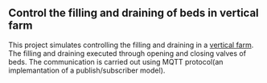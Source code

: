 ## Control the filling and draining of beds in vertical farm
This project simulates controlling the filling and draining in a [vertical farm](https://en.wikipedia.org/wiki/Vertical_farming).
The filling and draining executed through opening and closing valves of beds.
The communication is carried out using MQTT protocol(an implemantation of a publish/subscriber model).
